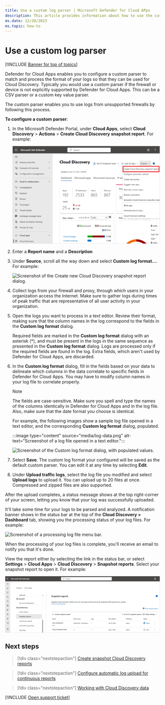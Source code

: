 ```yaml
---
title: Use a custom log parser | Microsoft Defender for Cloud APps
description: This article provides information about how to use the custom log parser to upload logs for devices that aren't supported to Defender for Cloud Apps.
ms.date: 12/20/2023
ms.topic: how-to
---
```

# Use a custom log parser

[!INCLUDE [Banner for top of topics](includes/)]

Defender for Cloud Apps enables you to configure a custom parser to match and process the format of your logs so that they can be used for Cloud Discovery. Typically you would use a custom parser if the firewall or device is not explicitly supported by Defender for Cloud Apps. This can be a CSV parser or a custom key value parser.

The custom parser enables you to use logs from unsupported firewalls by following this process.

**To configure a custom parser**:

1. In the Microsoft Defender Portal, under **Cloud Apps**, select **Cloud Discovery** >  **Actions** > **Create Cloud Discovery snapshot report**. For example:

    ![Screenshot of the Create new snapshot report option.](media/create-new-snapshot-report.png)

1. Enter a **Report name** and a **Description**

1. Under **Source**, scroll all the way down and select **Custom log format...**. For example:

    ![Screenshot of the Create new Cloud Discovery snapshot report dialog.](media/custom-log-upload.png)

1. Collect logs from your firewall and proxy, through which users in your organization access the Internet. Make sure to gather logs during times of peak traffic that are representative of all user activity in your organization.

1. Open the logs you want to process in a text editor. Review their format, making sure that the column names in the log correspond to the fields in the **Custom log format** dialog.

    Required fields are marked in the **Custom log format** dialog with an asterisk (*), and must be present in the logs in the same sequence as presented in the **Custom log format** dialog. Logs are processed only if the required fields are found in the log. Extra fields, which aren't used by Defender for Cloud Apps, are discarded.

1. In the **Custom log format** dialog, fill in the fields based on your data to delineate which columns in the data correlate to specific fields in Defender for Cloud Apps. You may have to modify column names in your log file to correlate properly.

    > [!NOTE]
    > The fields are case-sensitive. Make sure you spell and type the names of the columns identically in Defender for Cloud Apps and in the log file. Also, make sure that the date format you choose is identical. 

    For example, the following images show a sample log file opened in a text editor, and the corresponding **Custom log format** dialog, populated.

    :::image type="content" source="media/log-data.png" alt-text="Screenshot of a log file opened in a text editor.":::

    ![Screenshot of the Custom log format dialog, with populated values.](media/custom-log-parser.png)

1. Select **Save**. The custom log format your configured will be saved as the default custom parser. You can edit it at any time by selecting **Edit**.

1. Under **Upload traffic logs**, select the log file you modified and select **Upload logs** to upload it. You can upload up to 20 files at once. Compressed and zipped files are also supported.

After the upload completes, a status message shows at the top right-corner of your screen, letting you know that your log was successfully uploaded. 

It'll take some time for your logs to be parsed and analyzed. A notification banner shows in the status bar at the top of the **Cloud Discovery > Dashboard** tab, showing you the processing status of your log files. For example:

![Screenshot of a processing log file menu bar.](media/processing-log-file-menu-bar.png)

When the processing of your log files is complete, you'll receive an email to notify you that it's done.

View the report either by selecting the link in the status bar, or select **Settings** > **Cloud Apps** > **Cloud Discovery** > **Snapshot reports**. Select your snapshot report to open it. For example:

![Screenshot of a the Snapshot reports page.](media/snapshot-report-management.png)

## Next steps

> [!div class="nextstepaction"]
> [Create snapshot Cloud Discovery reports](create-snapshot-cloud-discovery-reports.md)

> [!div class="nextstepaction"]
> [Configure automatic log upload for continuous reports](discovery-docker.md)

> [!div class="nextstepaction"]
> [Working with Cloud Discovery data](working-with-cloud-discovery-data.md)

[!INCLUDE [Open support ticket](includes/support.md)]
